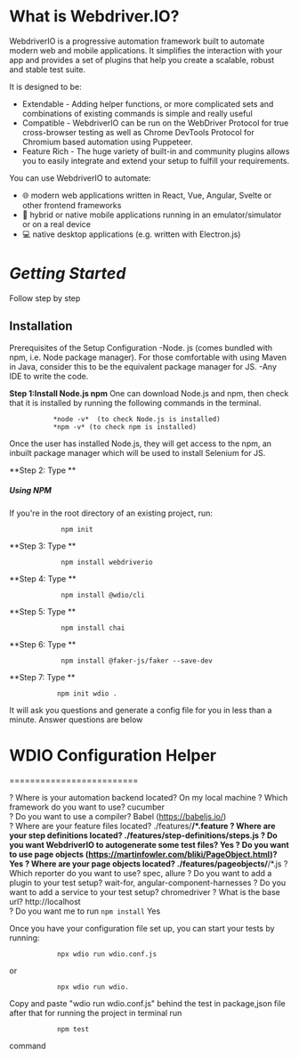 # What is Webdriver.IO?

WebdriverIO is a progressive automation framework built to automate modern web and mobile applications. It simplifies the interaction with your app and provides a set of plugins that help you create a scalable, robust and stable test suite.

It is designed to be:
- Extendable - Adding helper functions, or more complicated sets and combinations of  existing commands is simple and really useful
- Compatible - WebdriverIO can be run on the WebDriver Protocol for true cross-browser testing as well as Chrome DevTools Protocol for Chromium based automation using Puppeteer.
- Feature Rich - The huge variety of built-in and community plugins allows you to easily integrate and extend your setup to fulfill your requirements.

You can use WebdriverIO to automate:

- 🌐   modern web applications written in React, Vue, Angular, Svelte or other frontend frameworks
- 📱   hybrid or native mobile applications running in an emulator/simulator or on a real device
- 💻   native desktop applications (e.g. written with Electron.js)


# _Getting Started_
Follow step by step
## Installation
Prerequisites of the Setup Configuration
-Node. js (comes bundled with npm, i.e. Node package manager). For those comfortable with using Maven in Java, consider this to be the equivalent package manager for JS.
-Any IDE to write the code.

**Step 1:Install Node.js npm**
One can download Node.js and npm, then check that it is installed by running the following commands in the terminal.

               *node -v*  (to check Node.js is installed) 
               *npm -v* (to check npm is installed)
Once the user has installed Node.js, they will get access to the npm, an inbuilt package manager which will be used to install Selenium for JS.

**Step 2: Type **
##### Using NPM
If you're in the root directory of an existing project, run:

                 npm init

**Step 3: Type **

                 npm install webdriverio

**Step 4: Type **

                 npm install @wdio/cli

**Step 5: Type **

                 npm install chai

**Step 6: Type **

                 npm install @faker-js/faker --save-dev

**Step 7: Type **

                npm init wdio .
It will ask you questions and generate a config file for you in less than a minute.
Answer questions are below

WDIO Configuration Helper
=========================
=========================


? Where is your automation backend located? On my local machine
? Which framework do you want to use? cucumber   
? Do you want to use a compiler? Babel (https://babeljs.io/)      
? Where are your feature files located? ./features/**/*.feature
? Where are your step definitions located? ./features/step-definitions/steps.js
? Do you want WebdriverIO to autogenerate some test files? Yes
? Do you want to use page objects (https://martinfowler.com/bliki/PageObject.html)? Yes
? Where are your page objects located? ./features/pageobjects/**/*.js
? Which reporter do you want to use? spec, allure
? Do you want to add a plugin to your test setup? wait-for, angular-component-harnesses
? Do you want to add a service to your test setup? chromedriver
? What is the base url? http://localhost    
? Do you want me to run `npm install` Yes


Once you have your configuration file set up, you can start your tests by running:

                npx wdio run wdio.conf.js
or 

                npx wdio run wdio.


Copy and paste "wdio run wdio.conf.js" behind the test in package,json file
after that for running the project in terminal run   

                npm test
 command
